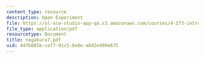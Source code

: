 ```yaml
---
content_type: resource
description: Open Experiment
file: https://ol-ocw-studio-app-qa.s3.amazonaws.com/courses/4-273-introduction-to-design-inquiry-fall-2001/44fb085bcef791c58e8ea842e409e675_nagakura7.pdf
file_type: application/pdf
resourcetype: Document
title: nagakura7.pdf
uid: 44fb085b-cef7-91c5-8e8e-a842e409e675
---
```

